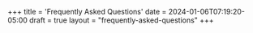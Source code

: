 +++
title = 'Frequently Asked Questions'
date = 2024-01-06T07:19:20-05:00
draft = true
layout = "frequently-asked-questions"
+++
